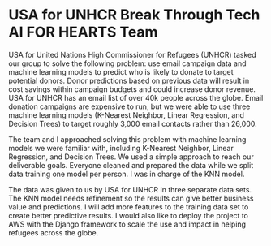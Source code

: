 # USA for UNHCR Break Through Tech AI FOR HEARTS Team
USA for United Nations High Commissioner for Refugees (UNHCR) tasked our group to solve the following problem: use email campaign data and machine learning models to predict who is likely to donate to target potential donors. Donor predictions based on previous data will result in cost savings within campaign budgets and could increase donor revenue. USA for UNHCR has an email list of over 40k people across the globe. Email donation campaigns are expensive to run, but we were able to use three machine learning models (K-Nearest Neighbor, Linear Regression, and Decision Trees) to target roughly 3,000 email contacts rather than 26,000. 

The team and I approached solving this problem with machine learning models we were familiar with, including K-Nearest Neighbor, Linear Regression, and Decision Trees. We used a simple approach to reach our deliverable goals. Everyone cleaned and prepared the data while we split data training one model per person. I was in charge of the KNN model.

The data was given to us by USA for UNHCR in three separate data sets. 
The KNN model needs refinement so the results can give better business value and predictions. I will add more features to the training data set to create better predictive results. I would also like to deploy the project to AWS with the Django framework to scale the use and impact in helping refugees across the globe.
